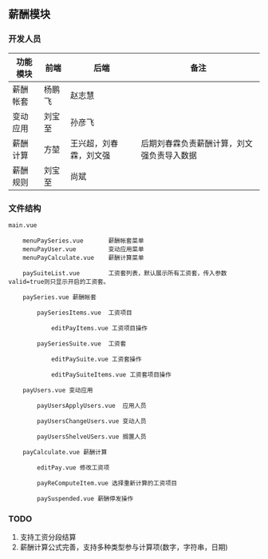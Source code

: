 ## 薪酬模块

### 开发人员

| 功能模块 |  前端  |          后端          |                    备注                    |
|----------|--------|------------------------|--------------------------------------------|
| 薪酬帐套 | 杨鹏飞 | 赵志慧                 |                                            |
| 变动应用 | 刘宝至 | 孙彦飞                 |                                            |
| 薪酬计算 | 方堃   | 王兴超，刘春霖，刘文强 | 后期刘春霖负责薪酬计算，刘文强负责导入数据 |
| 薪酬规则 | 刘宝至 | 尚斌                   |                                            |

### 文件结构

    main.vue

        menuPaySeries.vue       薪酬帐套菜单
        menuPayUser.vue         变动应用菜单
        menuPayCalculate.vue    薪酬计算菜单

        paySuiteList.vue        工资套列表，默认展示所有工资套，传入参数valid=true则只显示开启的工资套。

        paySeries.vue 薪酬帐套

            paySeriesItems.vue  工资项目

                editPayItems.vue 工资项目操作

            paySeriesSuite.vue  工资套

                editPaySuite.vue 工资套操作

                editPaySuiteItems.vue 工资套项目操作

        payUsers.vue 变动应用

            payUsersApplyUsers.vue  应用人员

            payUsersChangeUsers.vue 变动人员

            payUsersShelveUSers.vue 搁置人员

        payCalculate.vue 薪酬计算

            editPay.vue 修改工资项

            payReComputeItem.vue 选择重新计算的工资项目

            paySuspended.vue 薪酬停发操作


### TODO

1. 支持工资分段结算
2. 薪酬计算公式完善，支持多种类型参与计算项(数字，字符串，日期)
